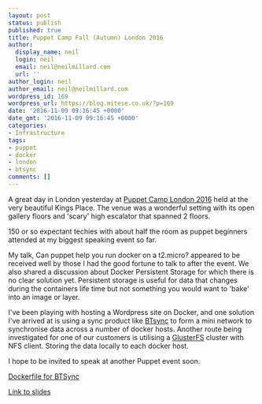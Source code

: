 ```yaml
---
layout: post
status: publish
published: true
title: Puppet Camp Fall (Autumn) London 2016
author:
  display_name: neil
  login: neil
  email: neil@neilmillard.com
  url: ''
author_login: neil
author_email: neil@neilmillard.com
wordpress_id: 169
wordpress_url: https://blog.mitese.co.uk/?p=169
date: '2016-11-09 09:16:45 +0000'
date_gmt: '2016-11-09 09:16:45 +0000'
categories:
- Infrastructure
tags:
- puppet
- docker
- london
- btsync
comments: []
---
```

<p>A great day in London yesterday at <a href="https://puppet.com/community/events/camp/puppet-camp-london-fall-2016">Puppet Camp London 2016</a>&nbsp;held at the very beautiful Kings Place. The venue was a wonderful setting with its open gallery floors and 'scary' high escalator that spanned 2 floors.</p>
<p>150 or so expectant techies with about half the room as puppet beginners attended at my biggest speaking event so far.</p>
<p>My talk, Can puppet help you run docker on a t2.micro? appeared to be received well by those I had the good fortune to talk to after the event. We also shared a discussion about Docker Persistent Storage for which there is no clear solution yet. Persistent storage is useful for data that changes during the containers life time but not something you would want to 'bake' into an image or layer.</p>
<p>I've been playing with hosting a Wordpress site on Docker, and one solution I've arrived at is using a sync product like <a href="https://www.resilio.com/">BTsync</a> to form a mini network to synchronise data across a number of docker hosts. Another route being investigated for one of our customers is utilising a <a href="https://www.gluster.org/">GlusterFS</a> cluster with NFS client. Storing the data locally to each docker host.</p>
<p>I hope to be invited to speak at another Puppet event soon.</p>
<p><a href="https://github.com/neilmillard/docker-btsync">Dockerfile for BTSync</a></p>
<p><a href="https://www.slideshare.net/neilmillard/can-puppet-help-you-run-docker-on-a-t2micro">Link to slides</a></p>
